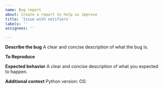 ```yaml
---
name: Bug report
about: Create a report to help us improve
title: 'Issue with notifiers'
labels: ''
assignees: ''

---
```


**Describe the bug**
A clear and concise description of what the bug is.

**To Reproduce**

**Expected behavior**
A clear and concise description of what you expected to happen.

**Additional context**
Python version:
OS:
